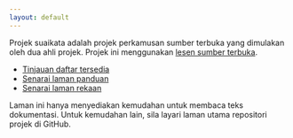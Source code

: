 ```yaml
---
layout: default
---
```


Projek suaikata adalah projek perkamusan sumber terbuka yang
dimulakan oleh dua ahli projek. Projek ini menggunakan
[lesen sumber terbuka][LN].

* [Tinjauan daftar tersedia][TN]
* [Senarai laman panduan][PN]
* [Senarai laman rekaan][RN]

Laman ini hanya menyediakan kemudahan untuk membaca teks
dokumentasi. Untuk kemudahan lain, sila layari laman utama
repositori projek di GitHub.


  [LN]: lesen.md
  [TN]: tinjau.md
  [PN]: panduan.md
  [RN]: rekaan.md

